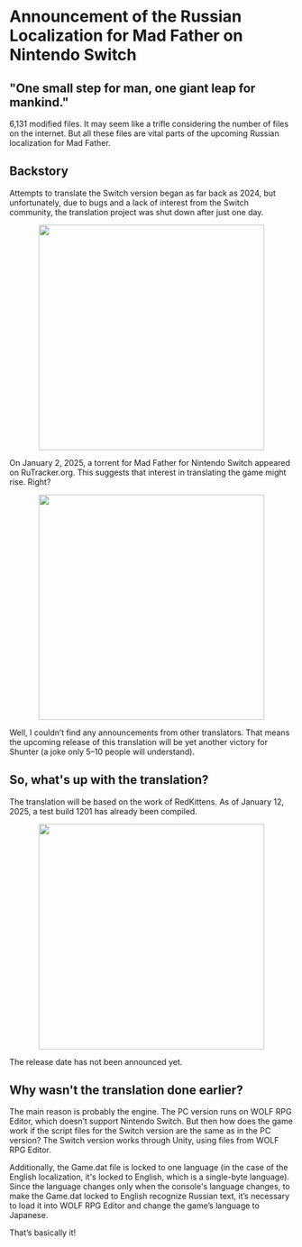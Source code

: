 # Announcement of the Russian Localization for Mad Father on Nintendo Switch

## "One small step for man, one giant leap for mankind."
6,131 modified files. It may seem like a trifle considering the number of files on the internet. But all these files are vital parts of the upcoming Russian localization for Mad Father.

## Backstory
Attempts to translate the Switch version began as far back as 2024, but unfortunately, due to bugs and a lack of interest from the Switch community, the translation project was shut down after just one day.

<div style="display: flex; justify-content: center">
<img src="https://qnezor.github.io/blog/images/002-bad-translate.jpg" style="width: 400px">
</div>

On January 2, 2025, a torrent for Mad Father for Nintendo Switch appeared on RuTracker.org. This suggests that interest in translating the game might rise. Right?

<div style="display: flex; justify-content: center">
<img src="https://qnezor.github.io/blog/images/002-tessenlee-message.png" style="width: 400px">
</div>

Well, I couldn’t find any announcements from other translators. That means the upcoming release of this translation will be yet another victory for Shunter (a joke only 5–10 people will understand).

## So, what's up with the translation?
The translation will be based on the work of RedKittens.
As of January 12, 2025, a test build 1201 has already been compiled.

<div style="display: flex; justify-content: center">
<img src="https://qnezor.github.io/blog/images/002-good-translate.jpg" style="width: 400px">
</div>

The release date has not been announced yet.

## Why wasn't the translation done earlier?
The main reason is probably the engine.
The PC version runs on WOLF RPG Editor, which doesn’t support Nintendo Switch. But then how does the game work if the script files for the Switch version are the same as in the PC version? The Switch version works through Unity, using files from WOLF RPG Editor.

Additionally, the Game.dat file is locked to one language (in the case of the English localization, it's locked to English, which is a single-byte language). Since the language changes only when the console's language changes, to make the Game.dat locked to English recognize Russian text, it’s necessary to load it into WOLF RPG Editor and change the game’s language to Japanese.

That’s basically it!